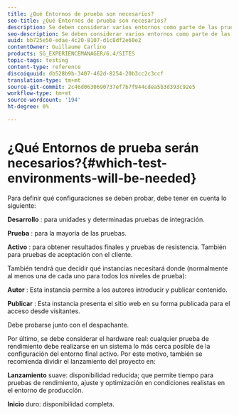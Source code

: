 ```yaml
---
title: ¿Qué Entornos de prueba son necesarios?
seo-title: ¿Qué Entornos de prueba son necesarios?
description: Se deben considerar varios entornos como parte de las pruebas
seo-description: Se deben considerar varios entornos como parte de las pruebas
uuid: bb725e50-edae-4c20-8107-d1c8df2e60e2
contentOwner: Guillaume Carlino
products: SG_EXPERIENCEMANAGER/6.4/SITES
topic-tags: testing
content-type: reference
discoiquuid: db528b9b-3407-462d-8254-20b3cc2c3ccf
translation-type: tm+mt
source-git-commit: 2c46d0630690737ef7b7f944cdea5b3d393c92e5
workflow-type: tm+mt
source-wordcount: '194'
ht-degree: 0%

---
```



# ¿Qué Entornos de prueba serán necesarios?{#which-test-environments-will-be-needed}

Para definir qué configuraciones se deben probar, debe tener en cuenta lo siguiente:

**Desarrollo** : para unidades y determinadas pruebas de integración.

**Prueba** : para la mayoría de las pruebas.

**Activo** : para obtener resultados finales y pruebas de resistencia. También para pruebas de aceptación con el cliente.

También tendrá que decidir qué instancias necesitará donde (normalmente al menos una de cada uno para todos los niveles de prueba):

**Autor** : Esta instancia permite a los autores introducir y publicar contenido.

**Publicar** : Esta instancia presenta el sitio web en su forma publicada para el acceso desde visitantes.

Debe probarse junto con el despachante.

Por último, se debe considerar el hardware real: cualquier prueba de rendimiento debe realizarse en un sistema lo más cerca posible de la configuración del entorno final activo. Por este motivo, también se recomienda dividir el lanzamiento del proyecto en:

**Lanzamiento** suave: disponibilidad reducida; que permite tiempo para pruebas de rendimiento, ajuste y optimización en condiciones realistas en el entorno de producción.

**Inicio** duro: disponibilidad completa.
